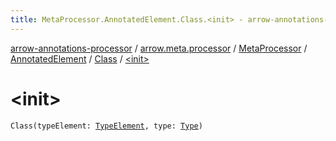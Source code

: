 ```yaml
---
title: MetaProcessor.AnnotatedElement.Class.<init> - arrow-annotations-processor
---
```


[arrow-annotations-processor](../../../../index.html) / [arrow.meta.processor](../../../index.html) / [MetaProcessor](../../index.html) / [AnnotatedElement](../index.html) / [Class](index.html) / [&lt;init&gt;](./-init-.html)

# &lt;init&gt;

`Class(typeElement: `[`TypeElement`](http://docs.oracle.com/javase/6/docs/api/javax/lang/model/element/TypeElement.html)`, type: `[`Type`](../../../../arrow.meta.ast/-type/index.html)`)`